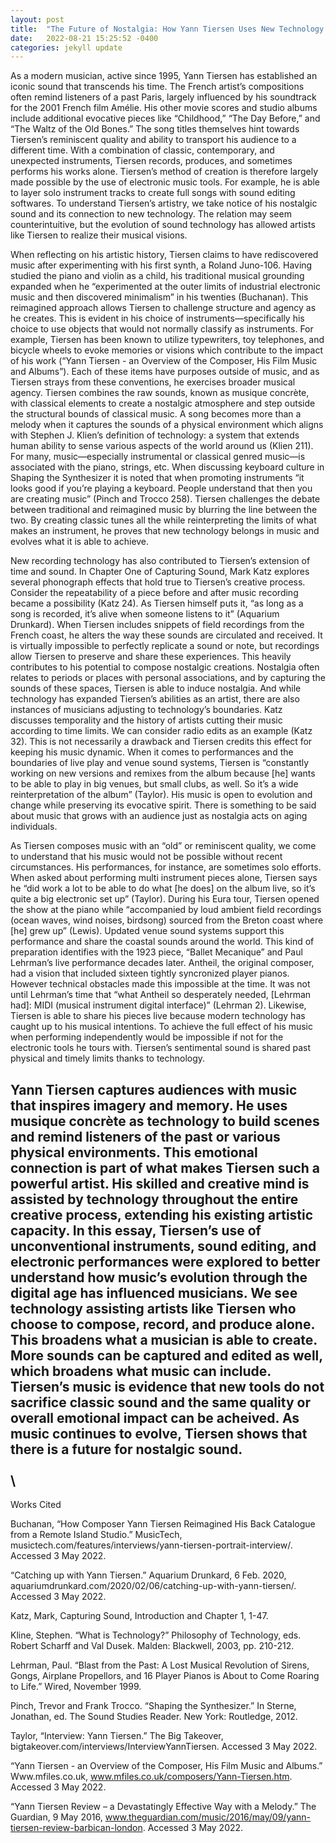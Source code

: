 ```yaml
---
layout: post
title:  "The Future of Nostalgia: How Yann Tiersen Uses New Technology to Compose Old Music"
date:   2022-08-21 15:25:52 -0400
categories: jekyll update
---
```

As a modern musician, active since 1995, Yann Tiersen has established an iconic sound that transcends his time. The French artist’s compositions often remind listeners of a past Paris, largely influenced by his soundtrack for the 2001 French film Amélie. His other movie scores and studio albums include additional evocative pieces like “Childhood,” “The Day Before,” and “The Waltz of the Old Bones.” The song titles themselves hint towards Tiersen’s reminiscent quality and ability to transport his audience to a different time. With a combination of classic, contemporary, and unexpected instruments, Tiersen records, produces, and sometimes performs his works alone. Tiersen’s method of creation is therefore largely made possible by the use of electronic music tools. For example, he is able to layer solo instrument tracks to create full songs with sound editing softwares. To understand Tiersen’s artistry, we take notice of his nostalgic sound and its connection to new technology. The relation may seem counterintuitive, but the evolution of sound technology has allowed artists like Tiersen to realize their musical visions.

When reflecting on his artistic history, Tiersen claims to have rediscovered music after experimenting with his first synth, a Roland Juno-106. Having studied the piano and violin as a child, his traditional musical grounding expanded when he “experimented at the outer limits of industrial electronic music and then discovered minimalism” in his twenties (Buchanan). This reimagined approach allows Tiersen to challenge structure and agency as he creates. This is evident in his choice of instruments—specifically his choice to use objects that would not normally classify as instruments. For example, Tiersen has been known to utilize typewriters, toy telephones, and bicycle wheels to evoke memories or visions which contribute to the impact of his work (“Yann Tiersen - an Overview of the Composer, His Film Music and Albums”). Each of these items have purposes outside of music, and as Tiersen strays from these conventions, he exercises broader musical agency. Tiersen combines the raw sounds, known as musique concrète, with classical elements to create a nostalgic atmosphere and step outside the structural bounds of classical music. A song becomes more than a melody when it captures the sounds of a physical environment which aligns with Stephen J. Klien’s definition of technology: a system that extends human ability to sense various aspects of the world around us (Klien 211). For many, music—especially instrumental or classical genred music—is associated with the piano, strings, etc. When discussing keyboard culture in Shaping the Synthesizer it is noted that when promoting instruments “it looks good if you’re playing a keyboard. People understand that then you are creating music” (Pinch and Trocco 258). Tiersen challenges the debate between traditional and reimagined music by blurring the line between the two. By creating classic tunes all the while reinterpreting the limits of what makes an instrument, he proves that new technology belongs in music and evolves what it is able to achieve. 

New recording technology has also contributed to Tiersen’s extension of time and sound. In Chapter One of Capturing Sound, Mark Katz explores several phonograph effects that hold true to Tiersen’s creative process. Consider the repeatability of a piece before and after music recording became a possibility (Katz 24). As Tiersen himself puts it, “as long as a song is recorded, it’s alive when someone listens to it” (Aquarium Drunkard). When Tiersen includes snippets of field recordings from the French coast, he alters the way these sounds are circulated and received. It is virtually impossible to perfectly replicate a sound or note, but recordings allow Tiersen to preserve and share these experiences. This heavily contributes to his potential to compose nostalgic creations. Nostalgia often relates to periods or places with personal associations, and by capturing the sounds of these spaces, Tiersen is able to induce nostalgia. And while technology has expanded Tiersen’s abilities as an artist, there are also instances of musicians adjusting to technology’s boundaries. Katz discusses temporality and the history of artists cutting their music according to time limits. We can consider radio edits as an example (Katz 32). This is not necessarily a drawback and Tiersen credits this effect for keeping his music dynamic. When it comes to performances and the boundaries of live play and venue sound systems, Tiersen is “constantly working on new versions and remixes from the album because [he] wants to be able to play in big venues, but small clubs, as well. So it’s a wide reinterpretation of the album” (Taylor). His music is open to evolution and change while preserving its evocative spirit. There is something to be said about music that grows with an audience just as nostalgia acts on aging individuals.

As Tiersen composes music with an “old” or reminiscent quality, we come to understand that his music would not be possible without recent circumstances. His performances, for instance, are sometimes solo efforts. When asked about performing multi instrument pieces alone, Tiersen says he “did work a lot to be able to do what [he does] on the album live, so it’s quite a big electronic set up” (Taylor). During his Eura tour, Tiersen opened the show at the piano while “accompanied by loud ambient field recordings (ocean waves, wind noises, birdsong) sourced from the Breton coast where [he] grew up” (Lewis). Updated venue sound systems support this performance and share the coastal sounds around the world. This kind of preparation identifies with the 1923 piece, “Ballet Mecanique” and Paul Lehrman’s live performance decades later. Antheil, the original composer, had a vision that included sixteen tightly syncronized player pianos. However technical obstacles made this impossible at the time. It was not until Lehrman’s time that “what Antheil so desperately needed, [Lehrman had]: MIDI (musical instrument digital interface)” (Lehrman 2). Likewise, Tiersen is able to share his pieces live because modern technology has caught up to his musical intentions. To achieve the full effect of his music when performing independently would be impossible if not for the electronic tools he tours with. Tiersen’s sentimental sound is shared past physical and timely limits thanks to technology.

Yann Tiersen captures audiences with music that inspires imagery and memory. He uses musique concrète as technology to build scenes and remind listeners of the past or various physical environments. This emotional connection is part of what makes Tiersen such a powerful artist. His skilled and creative mind is assisted by technology throughout the entire creative process, extending his existing artistic capacity. In this essay, Tiersen’s use of unconventional instruments, sound editing, and electronic performances were explored to better understand how music’s evolution through the digital age has influenced musicians. We see technology assisting artists like Tiersen who choose to compose, record, and produce alone. This broadens what a musician is able to create. More sounds can be captured and edited as well, which broadens what music can include. Tiersen’s music is evidence that new tools do not sacrifice classic sound and the same quality or overall emotional impact can be acheived. As music continues to evolve, Tiersen shows that there is a future for nostalgic sound.
\
\
\
---

Works Cited

Buchanan, “How Composer Yann Tiersen Reimagined His Back Catalogue from a Remote Island 
Studio.” MusicTech, musictech.com/features/interviews/yann-tiersen-portrait-interview/. 
Accessed 3 May 2022.
 
“Catching up with Yann Tiersen.” Aquarium Drunkard, 6 Feb. 2020, 
aquariumdrunkard.com/2020/02/06/catching-up-with-yann-tiersen/. Accessed 3 May 2022.
 
Katz, Mark, Capturing Sound, Introduction and Chapter 1, 1-47.

Kline, Stephen. “What is Technology?” Philosophy of Technology, eds. Robert Scharff and Val 
Dusek.  Malden: Blackwell, 2003, pp. 210-212.

Lehrman, Paul.   “Blast from the Past: A Lost Musical Revolution of Sirens, Gongs, Airplane 
Propellors, and 16 Player Pianos is About to Come Roaring to Life.”  Wired, November 1999.

Pinch, Trevor and Frank Trocco. “Shaping the Synthesizer.” In Sterne, Jonathan, ed. The Sound Studies 
Reader.  New York: Routledge, 2012.

Taylor, “Interview: Yann Tiersen.” The Big Takeover, 
bigtakeover.com/interviews/InterviewYannTiersen. Accessed 3 May 2022.
 
“Yann Tiersen - an Overview of the Composer, His Film Music and Albums.” Www.mfiles.co.uk, 
www.mfiles.co.uk/composers/Yann-Tiersen.htm. Accessed 3 May 2022.
 
“Yann Tiersen Review – a Devastatingly Effective Way with a Melody.” The Guardian, 9 May 2016, 
www.theguardian.com/music/2016/may/09/yann-tiersen-review-barbican-london. Accessed 3 
May 2022.




